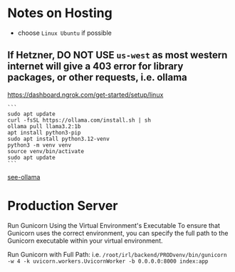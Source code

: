 # Notes on Hosting 

- choose `Linux Ubuntu` if possible

## If Hetzner, DO NOT USE `us-west` as most western internet will give a 403 error for library packages, or other requests, i.e. ollama

https://dashboard.ngrok.com/get-started/setup/linux

    ```
    sudo apt update
    curl -fsSL https://ollama.com/install.sh | sh
    ollama pull llama3.2:1b
    apt install python3-pip
    sudo apt install python3.12-venv
    python3 -m venv venv
    source venv/bin/activate
    sudo apt update
    ```
[see-ollama](docs/SetupREADME.md)

# Production Server
Run Gunicorn Using the Virtual Environment's Executable
To ensure that Gunicorn uses the correct environment, you can specify the full path to the Gunicorn executable within your virtual environment.

Run Gunicorn with Full Path:
i.e.
    ```
    /root/irl/backend/PRODvenv/bin/gunicorn -w 4 -k uvicorn.workers.UvicornWorker -b 0.0.0.0:8000 index:app
    ```

